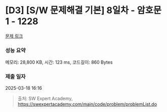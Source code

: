 # [D3] [S/W 문제해결 기본] 8일차 - 암호문1 - 1228 

[문제 링크](https://swexpertacademy.com/main/code/problem/problemDetail.do?contestProbId=AV14w-rKAHACFAYD) 

### 성능 요약

메모리: 28,800 KB, 시간: 123 ms, 코드길이: 860 Bytes

### 제출 일자

2025-03-18 16:16



> 출처: SW Expert Academy, https://swexpertacademy.com/main/code/problem/problemList.do